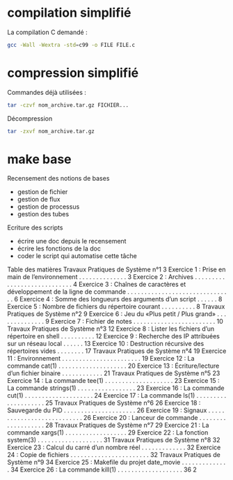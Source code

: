 # compilation simplifié
La compilation C demandé :
```sh
gcc -Wall -Wextra -std=c99 -o FILE FILE.c
```

# compression simplifié
Commandes déjà utilisées :
```sh
tar -czvf nom_archive.tar.gz FICHIER...
```

Décompression
```sh
tar -zxvf nom_archive.tar.gz
```

# make base
Recensement des notions de bases
- gestion de fichier
- gestion de flux
- gestion de processus
- gestion des tubes

Ecriture des scripts
- écrire une doc depuis le recensement
- écrire les fonctions de la doc
- coder le script qui automatise cette tâche

Table des matières
Travaux Pratiques de Système n°1 3
Exercice 1 : Prise en main de l’environnement . . . . . . . . . . . . . . 3
Exercice 2 : Archives . . . . . . . . . . . . . . . . . . . . . . . . . . . . 4
Exercice 3 : Chaînes de caractères et développement de la ligne de
commande . . . . . . . . . . . . . . . . . . . . . . . . . . . . . . . 6
Exercice 4 : Somme des longueurs des arguments d’un script . . . . . . 8
Exercice 5 : Nombre de fichiers du répertoire courant . . . . . . . . . . 8
Travaux Pratiques de Système n°2 9
Exercice 6 : Jeu du «Plus petit / Plus grand» . . . . . . . . . . . . . . 9
Exercice 7 : Fichier de notes . . . . . . . . . . . . . . . . . . . . . . . . 10
Travaux Pratiques de Système n°3 12
Exercice 8 : Lister les fichiers d’un répertoire en shell . . . . . . . . . . 12
Exercice 9 : Recherche des IP attribuées sur un réseau local . . . . . . 13
Exercice 10 : Destruction récursive des répertoires vides . . . . . . . . 17
Travaux Pratiques de Système n°4 19
Exercice 11 : Environnement . . . . . . . . . . . . . . . . . . . . . . . 19
Exercice 12 : La commande cat(1) . . . . . . . . . . . . . . . . . . . . 20
Exercice 13 : Écriture/lecture d’un fichier binaire . . . . . . . . . . . . 21
Travaux Pratiques de Système n°5 23
Exercice 14 : La commande tee(1) . . . . . . . . . . . . . . . . . . . . 23
Exercice 15 : La commande strings(1) . . . . . . . . . . . . . . . . . 23
Exercice 16 : La commande cut(1) . . . . . . . . . . . . . . . . . . . . 24
Exercice 17 : La commande ls(1) . . . . . . . . . . . . . . . . . . . . 25
Travaux Pratiques de Système n°6 26
Exercice 18 : Sauvegarde du PID . . . . . . . . . . . . . . . . . . . . . 26
Exercice 19 : Signaux . . . . . . . . . . . . . . . . . . . . . . . . . . . 26
Exercice 20 : Lanceur de commande . . . . . . . . . . . . . . . . . . . 28
Travaux Pratiques de Système n°7 29
Exercice 21 : La commande xargs(1) . . . . . . . . . . . . . . . . . . 29
Exercice 22 : La fonction system(3) . . . . . . . . . . . . . . . . . . . 31
Travaux Pratiques de Système n°8 32
Exercice 23 : Calcul du carré d’un nombre réel . . . . . . . . . . . . . 32
Exercice 24 : Copie de fichiers . . . . . . . . . . . . . . . . . . . . . . . 32
Travaux Pratiques de Système n°9 34
Exercice 25 : Makefile du projet date_movie . . . . . . . . . . . . . . 34
Exercice 26 : La commande kill(1) . . . . . . . . . . . . . . . . . . . 36
2
